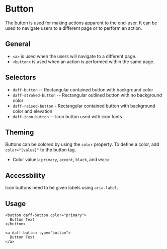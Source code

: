 # Button

The button is used for making actions apparent to the end-user. It can be used to navigate users to a different page or to perform an action.

## General

- `<a>` is used when the users will navigate to a different page.
- `<button>` is used when an action is performed within the same page.

## Selectors

- `daff-button` -- Rectangular contained button with background color
- `daff-stroked-button` -- Rectangular outlined button with no background color
- `daff-raised-button` - Rectangular contained button with background color and elevation
- `daff-icon-button` -- Icon button used with icon fonts

## Theming

Buttons can be colored by using the `color` property. To define a color, add `color="[value]"` to the button tag.

- Color values: `primary`, `accent`, `black`, and `white`

## Accessbility

Icon buttons need to be given labels using `aria-label`.

## Usage

```
<button daff-button color="primary">
  Button Text
</button>
```

```
<a daff-button type="button">
  Button Text
</a>
```
